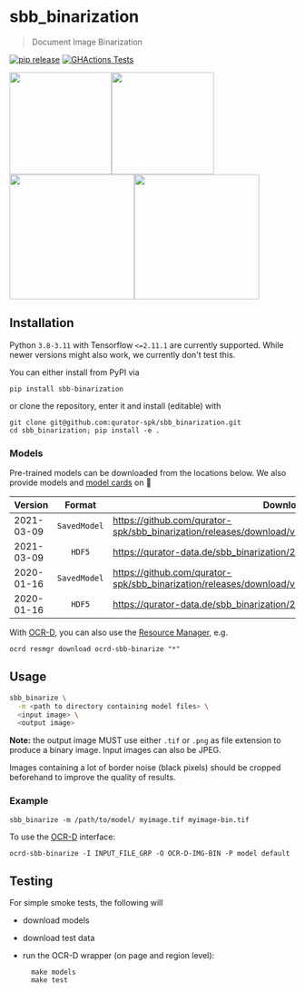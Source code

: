 # sbb_binarization

> Document Image Binarization

[![pip release](https://img.shields.io/pypi/v/sbb-binarization.svg)](https://pypi.org/project/sbb-binarization/)
[![GHActions Tests](https://github.com/qurator-spk/sbb_binarization/actions/workflows/test.yml/badge.svg)](https://github.com/qurator-spk/sbb_binarization/actions/workflows/test.yml)

<img src="https://user-images.githubusercontent.com/952378/63592437-e433e400-c5b1-11e9-9c2d-889c6e93d748.jpg" width="180"><img src="https://user-images.githubusercontent.com/952378/63592435-e433e400-c5b1-11e9-88e4-3e441b61fa67.jpg" width="180"><img src="https://user-images.githubusercontent.com/952378/63592440-e4cc7a80-c5b1-11e9-8964-2cd1b22c87be.jpg" width="220"><img src="https://user-images.githubusercontent.com/952378/63592438-e4cc7a80-c5b1-11e9-86dc-a9e9f8555422.jpg" width="220">

## Installation

Python `3.8-3.11` with Tensorflow `<=2.11.1` are currently supported. While newer versions might also work, we currently don't test this.

You can either install from PyPI via 

```
pip install sbb-binarization
```

or clone the repository, enter it and install (editable) with

```
git clone git@github.com:qurator-spk/sbb_binarization.git
cd sbb_binarization; pip install -e .
```

### Models

Pre-trained models can be downloaded from the locations below. We also provide models and [model cards](https://huggingface.co/SBB/sbb_binarization) on 🤗 

| Version    |      Format   |  Download                                                                                            |
|------------|:-------------:|------------------------------------------------------------------------------------------------------|
| 2021-03-09 |  `SavedModel` | https://github.com/qurator-spk/sbb_binarization/releases/download/v0.0.11/saved_model_2021_03_09.zip |
| 2021-03-09 |  `HDF5` | https://qurator-data.de/sbb_binarization/2021-03-09/models.tar.gz                                          |
| 2020-01-16 | `SavedModel` | https://github.com/qurator-spk/sbb_binarization/releases/download/v0.0.11/saved_model_2020_01_16.zip  |
| 2020-01-16 |  `HDF5` | https://qurator-data.de/sbb_binarization/2020-01-16/models.tar.gz                                          |

With [OCR-D](https://ocr-d.de/), you can also use the [Resource Manager](https://ocr-d.de/en/models), e.g.

    ocrd resmgr download ocrd-sbb-binarize "*"


## Usage

```sh
sbb_binarize \
  -m <path to directory containing model files> \
  <input image> \
  <output image>
```

**Note:** the output image MUST use either `.tif` or `.png` as file extension to produce a binary image. Input images can also be JPEG.

Images containing a lot of border noise (black pixels) should be cropped beforehand to improve the quality of results.

### Example


    sbb_binarize -m /path/to/model/ myimage.tif myimage-bin.tif


To use the [OCR-D](https://ocr-d.de/en/spec/cli) interface:

    ocrd-sbb-binarize -I INPUT_FILE_GRP -O OCR-D-IMG-BIN -P model default


## Testing

For simple smoke tests, the following will
- download models
- download test data
- run the OCR-D wrapper (on page and region level):
    
        make models
        make test
    
